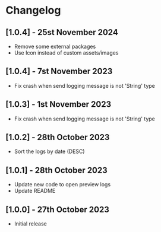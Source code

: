 # Changelog

## [1.0.4] - 25st November 2024

* Remove some external packages
* Use Icon instead of custom assets/images

## [1.0.4] - 7st November 2023

* Fix crash when send logging message is not 'String' type

## [1.0.3] - 1st November 2023

* Fix crash when send logging message is not 'String' type

## [1.0.2] - 28th October 2023

* Sort the logs by date (DESC)

## [1.0.1] - 28th October 2023

* Update new code to open preview logs
* Update README

## [1.0.0] - 27th October 2023

* Initial release